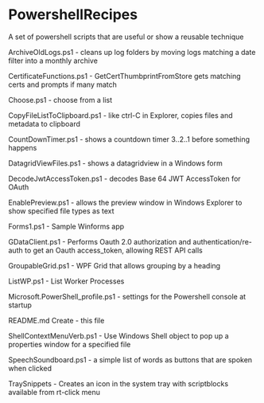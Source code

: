 # PowershellRecipes
A set of powershell scripts that are useful or show a reusable technique 

ArchiveOldLogs.ps1  - cleans up log folders by moving logs matching a date filter into a monthly archive

CertificateFunctions.ps1  - GetCertThumbprintFromStore gets matching certs and prompts if many match

Choose.ps1	- choose from a list 

CopyFileListToClipboard.ps1	- like ctrl-C in Explorer, copies files and metadata to clipboard

CountDownTimer.ps1	- shows a countdown timer 3..2..1 before something happens

DatagridViewFiles.ps1	- shows a datagridview in a Windows form

DecodeJwtAccessToken.ps1	- decodes Base 64 JWT AccessToken for OAuth

EnablePreview.ps1	- allows the preview window in Windows Explorer to show specified file types as text

Forms1.ps1	- Sample Winforms app

GDataClient.ps1	- Performs Oauth 2.0 authorization and authentication/re-auth to get an Oauth access_token, allowing REST API calls

GroupableGrid.ps1	- WPF Grid that allows grouping by a heading 

ListWP.ps1	- List Worker Processes

Microsoft.PowerShell_profile.ps1	- settings for the Powershell console at startup 

README.md	Create - this file

ShellContextMenuVerb.ps1	- Use Windows Shell object to pop up a properties window for a specified file

SpeechSoundboard.ps1  - a simple list of words as buttons that are spoken when clicked 

TraySnippets	- Creates an icon in the system tray with scriptblocks available from rt-click menu 

